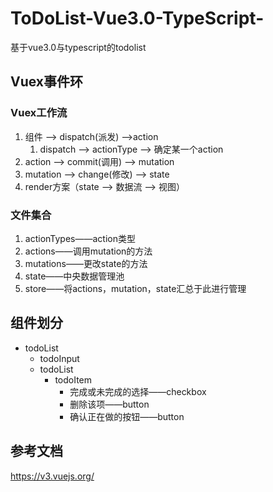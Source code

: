# ToDoList-Vue3.0-TypeScript-
基于vue3.0与typescript的todolist

## Vuex事件环

### Vuex工作流

1. 组件 --> dispatch(派发) -->action
   1. dispatch --> actionType --> 确定某一个action
2. action --> commit(调用) --> mutation
3. mutation --> change(修改) --> state
4. render方案（state --> 数据流 --> 视图）

### 文件集合

1. actionTypes——action类型
2. actions——调用mutation的方法
3. mutations——更改state的方法
4. state——中央数据管理池
5. store——将actions，mutation，state汇总于此进行管理

## 组件划分

- todoList
  - todoInput
  - todoList
    - todoItem
      - 完成或未完成的选择——checkbox
      - 删除该项——button
      - 确认正在做的按钮——button

## 参考文档

https://v3.vuejs.org/